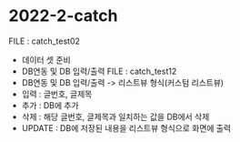 # 2022-2-catch 

FILE : catch_test02
  + 데이터 셋 준비
  + DB연동 및 DB 입력/출력
FILE : catch_test12
  + DB연동 및 DB 입력/출력 -> 리스트뷰 형식(커스텀 리스트뷰)
  + 입력 : 글번호, 글제목
  + 추가 : DB에 추가
  + 삭제 : 해당 글번호, 글제목과 일치하는 값을 DB에서 삭제
  + UPDATE : DB에 저장된 내용을 리스트뷰 형식으로 화면에 출력

